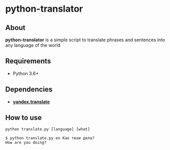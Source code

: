 # python-translator

About
-----

**python-translator** is a simple script to translate phrases and sentences into any language of the world

Requirements
------------

* Python 3.6+

Dependencies
------------

* __[yandex.translate](https://github.com/dveselov/python-yandex-translate)__

How to use
----------

```
python translate.py [language] [what]
```

```
$ python translate.py en Как твои дела?
How are you doing?
```

